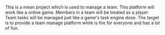 This is a mean project which is used to manage a team.
This platform will work like a online game.
Members in a team will be treated as a player.
Team tasks will be managed just like a game's task engine dose.
The target is to provide a team manage platform while is fire for everyone and has a lot of fun.
